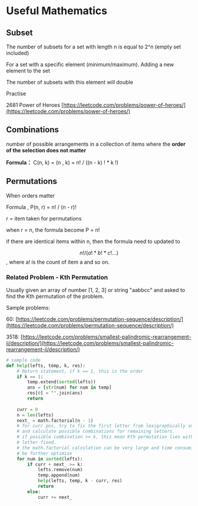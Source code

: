 # Useful Mathematics

## Subset

The number of subsets for a set with length n is equal to 2^n (empty set included)

For a set with a specific element (minimum/maximum). Adding a new element to the set

The number of subsets with this element will double

Practise

2681 Power of Heroes [https://leetcode.com/problems/power-of-heroes/](https://leetcode.com/problems/power-of-heroes/)



## Combinations

number of possible arrangements in a collection of items where the **order of the selection does not matter**

**Formula：** C(n, k) = (n , k) = n! / ((n - k) ! \* k !)



## Permutations

When orders matter

Formula , P(n, r) = n! / (n - r)!&#x20;

r = item taken for permutations

when r = n, the formula become P = n!

if there are identical items within n, then the formula need to updated to&#x20;

&#x20;$$n! / (a! * b! * c! ...)$$, where a! is the count of item a and so on.&#x20;

### Related Problem - Kth Permutation&#x20;

Usually given an array of number \[1, 2, 3] or string "aabbcc" and asked to find the Kth permutation of the problem.&#x20;

Sample problems:

60: [https://leetcode.com/problems/permutation-sequence/description/](https://leetcode.com/problems/permutation-sequence/description/)

3518: [https://leetcode.com/problems/smallest-palindromic-rearrangement-ii/description/](https://leetcode.com/problems/smallest-palindromic-rearrangement-ii/description/)

```python
# sample code
def help(lefts, temp, k, res):
    # Return statement, if k == 1, this is the order
    if k == 1:
        temp.extend(sorted(lefts))
        ans = [str(num) for num in temp]
        res[0] = "".join(ans)
        return 
            
    curr = 0
    n = len(lefts)
    next_ = math.factorial(n - 1)
    # for curr pos, try to fix the first letter from lexigraphically smallest, 
    # and calculate possible combinations for remaining letters. 
    # if possible combination >= k, this mean Kth permutation lies with the current 
    # letter fixed. 
    # the math.factorial calculation can be very large and time consuming, this could 
    # be further optimize
    for num in sorted(lefts):
        if curr + next_ >= k:
            lefts.remove(num)
            temp.append(num)
            help(lefts, temp, k - curr, res)
            return 
        else:
            curr += next_
```
